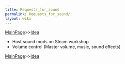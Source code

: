 ```yaml
---
title: Requests_for_sound
permalink: Requests_for_sound/
layout: wiki
---
```


[MainPage](/keeperrl_wiki/ "wikilink")>>[Idea](/keeperrl_wiki/Idea "wikilink")

-   Host sound mods on Steam workshop
-   Volume control (Master volume, music, sound effects)

[MainPage](/keeperrl_wiki/ "wikilink")>>[Idea](/keeperrl_wiki/Idea "wikilink")

